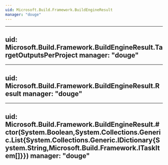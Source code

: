 ```yaml
---
uid: Microsoft.Build.Framework.BuildEngineResult
manager: "douge"
---
```


---
uid: Microsoft.Build.Framework.BuildEngineResult.TargetOutputsPerProject
manager: "douge"
---

---
uid: Microsoft.Build.Framework.BuildEngineResult.Result
manager: "douge"
---

---
uid: Microsoft.Build.Framework.BuildEngineResult.#ctor(System.Boolean,System.Collections.Generic.List{System.Collections.Generic.IDictionary{System.String,Microsoft.Build.Framework.ITaskItem[]}})
manager: "douge"
---

